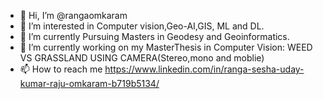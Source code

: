 - 👋 Hi, I’m @rangaomkaram
- 👀 I’m interested in Computer vision,Geo-AI,GIS, ML and DL.
- 🌱 I’m currently Pursuing Masters in Geodesy and Geoinformatics.
- 💞️ I’m currently working  on my MasterThesis in Computer Vision: WEED VS GRASSLAND USING CAMERA(Stereo,mono and moblie)
- 📫 How to reach me https://www.linkedin.com/in/ranga-sesha-uday-kumar-raju-omkaram-b719b5134/


<!---
rangaomkaram/rangaomkaram is a ✨ special ✨ repository because its `README.md` (this file) appears on your GitHub profile.
You can click the Preview link to take a look at your changes.
--->

